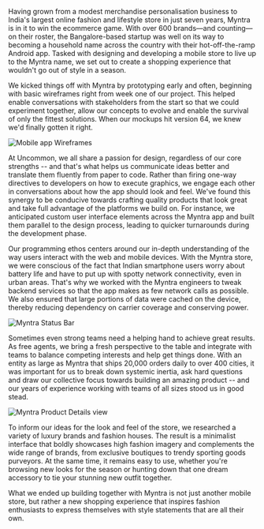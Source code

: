 Having grown from a modest merchandise personalisation business to India's largest online fashion and lifestyle store in just seven years, Myntra is in it to win the ecommerce game. With over 600 brands—and counting—on their roster, the Bangalore-based startup was well on its way to becoming a household name across the country with their hot-off-the-ramp Android app. Tasked with designing and developing a mobile store to live up to the Myntra name, we set out to create a shopping experience that wouldn't go out of style in a season.

We kicked things off with Myntra by prototyping early and often, beginning with basic wireframes right from week one of our project. This helped enable conversations with stakeholders from the start so that we could experiment together, allow our concepts to evolve and enable the survival of only the fittest solutions. When our mockups hit version 64, we knew we'd finally gotten it right.

![Mobile app Wireframes](myntra/wireframes.png)

At Uncommon, we all share a passion for design, regardless of our core strengths -- and that's what helps us communicate ideas better and translate them fluently from paper to code. Rather than firing one-way directives to developers on how to execute graphics, we engage each other in conversations about how the app should look and feel. We've found this synergy to be conducive towards crafting quality products that look great and take full advantage of the platforms we build on. For instance, we anticipated custom user interface elements across the Myntra app and built them parallel to the design process, leading to quicker turnarounds during the development phase.

Our programming ethos centers around our in-depth understanding of the way users interact with the web and mobile devices. With the Myntra store, we were conscious of the fact that Indian smartphone users worry about battery life and have to put up with spotty network connectivity, even in urban areas. That's why we worked with the Myntra engineers to tweak backend services so that the app makes as few network calls as possible. We also ensured that large portions of data were cached on the device, thereby reducing dependency on carrier coverage and conserving power.

![Myntra Status Bar](myntra/statusbar.svg)

Sometimes even strong teams need a helping hand to achieve great results. As free agents, we bring a fresh perspective to the table and integrate with teams to balance competing interests and help get things done. With an entity as large as Myntra that ships 20,000 orders daily to over 400 cities, it was important for us to break down systemic inertia, ask hard questions and draw our collective focus towards building an amazing product -- and our years of experience working with teams of all sizes stood us in good stead.

![Myntra Product Details view](myntra/product_view.jpg)


To inform our ideas for the look and feel of the store, we researched a variety of luxury brands and fashion houses. The result is a minimalist interface that boldly showcases high fashion imagery and complements the wide range of brands, from exclusive boutiques to trendy sporting goods purveyors. At the same time, it remains easy to use, whether you're browsing new looks for the season or hunting down that one dream accessory to tie your stunning new outfit together.

What we ended up building together with Myntra is not just another mobile store, but rather a new shopping experience that inspires fashion enthusiasts to express themselves with style statements that are all their own.